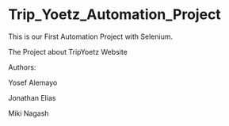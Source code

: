 # Trip_Yoetz_Automation_Project
This is our First Automation Project with Selenium.

The Project about TripYoetz Website

Authors:

Yosef Alemayo

Jonathan Elias

Miki Nagash 


